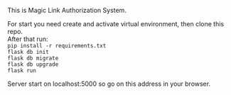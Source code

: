 This is Magic Link Authorization System.

For start you need create and activate virtual environment, then clone this repo.  
After that run:  
`pip install -r requirements.txt`  
`flask db init`  
`flask db migrate`  
`flask db upgrade`  
`flask run`

Server start on <a>localhost:5000</a> so go on this address in your browser.  
